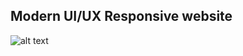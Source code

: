 ## Modern UI/UX Responsive website
![alt text](https://jbcodes-portfolio.hostman.site/static/media/gpt3-website.ebf4ccdb623018f37be9.png?raw=true)
